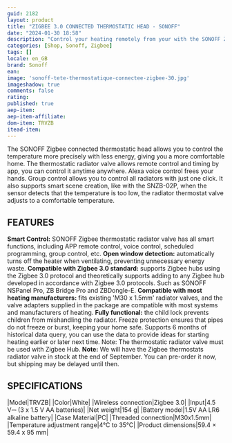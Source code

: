 ```yaml
---
guid: 2182
layout: product 
title: "ZIGBEE 3.0 CONNECTED THERMOSTATIC HEAD - SONOFF"
date: "2024-01-30 18:58"
description: "Control your heating remotely from your with the SONOFF Zigbee connected thermostatic head."
categories: [Shop, Sonoff, Zigbee]
tags: []
locale: en_GB
brand: Sonoff
ean: 
image: 'sonoff-tete-thermostatique-connectee-zigbee-30.jpg'
imageshadow: true
comments: false
rating:  
published: true
aep-item: 
aep-item-affiliate: 
dom-item: TRVZB
itead-item: 
---
```


The SONOFF Zigbee connected thermostatic head allows you to control the temperature more precisely with less energy, giving you a more comfortable home. The thermostatic radiator valve allows remote control and timing by app, you can control it anytime anywhere. Alexa voice control frees your hands. Group control allows you to control all radiators with just one click. It also supports smart scene creation, like with the SNZB-02P, when the sensor detects that the temperature is too low, the radiator thermostat valve adjusts to a comfortable temperature.

## FEATURES

**Smart Control:** SONOFF Zigbee thermostatic radiator valve has all smart functions, including APP remote control, voice control, scheduled programming, group control, etc.
**Open window detection:** automatically turns off the heater when ventilating, preventing unnecessary energy waste.
**Compatible with Zigbee 3.0 standard:** supports Zigbee hubs using the Zigbee 3.0 protocol and theoretically supports adding to any Zigbee hub developed in accordance with Zigbee 3.0 protocols. Such as SONOFF NSPanel Pro, ZB Bridge Pro and ZBDongle-E.
**Compatible with most heating manufacturers:** fits existing 'M30 x 1.5mm' radiator valves, and the valve adapters supplied in the package are compatible with most systems and manufacturers of heating.
**Fully functional:** the child lock prevents children from mishandling the radiator. Freeze protection ensures that pipes do not freeze or burst, keeping your home safe. Supports 6 months of historical data query, you can use the data to provide ideas for starting heating earlier or later next time. Note: The thermostatic radiator valve must be used with Zigbee Hub.
**Note:** We will have the Zigbee thermostats radiator valve in stock at the end of September. You can pre-order it now, but shipping may be delayed until then.

## SPECIFICATIONS

|Model|TRVZB|
|Color|White|
|Wireless connection|Zigbee 3.0|
|Input|4.5 V⎓ (3 x 1.5 V AA batteries)|
|Net weight|154 g|
|Battery model|1.5V AA LR6 alkaline battery|
|Case Material|PC|
|Threaded connection|M30x1.5mm|
|Temperature adjustment range|4°C to 35°C|
|Product dimensions|59.4 × 59.4 x 95 mm|
